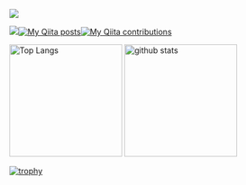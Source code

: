 ![](https://github-profile-summary-cards.vercel.app/api/cards/profile-details?username=tf63&theme=tokyonight)

![](https://komarev.com/ghpvc/?username=tf63)[![My Qiita posts](https://qiita-badge.apiapi.app/s/tf63/posts.svg)](http://qiita.com/tf63)[![My Qiita contributions](https://qiita-badge.apiapi.app/s/tf63/contributions.svg)](http://qiita.com/tf63)

<p align="left"> 
  <img alt="Top Langs" height="200px" src="https://github-readme-stats.vercel.app/api/top-langs/?username=tf63&show_icons=true&theme=tokyonight" />
  <img alt="github stats" height="200px" src="https://github-readme-stats.vercel.app/api?username=tf63&theme=tokyonight&show_icons=true" />
</p>

[![trophy](https://github-profile-trophy.vercel.app/?username=tf63&theme=tokyonight&column=6
)](https://github.com/ryo-ma/github-profile-trophy)
